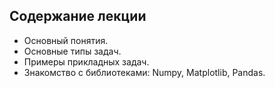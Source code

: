 ## Содержание лекции
* Основный понятия.
* Основные типы задач.
* Примеры прикладных задач.
* Знакомство с библиотеками: Numpy, Matplotlib, Pandas.
